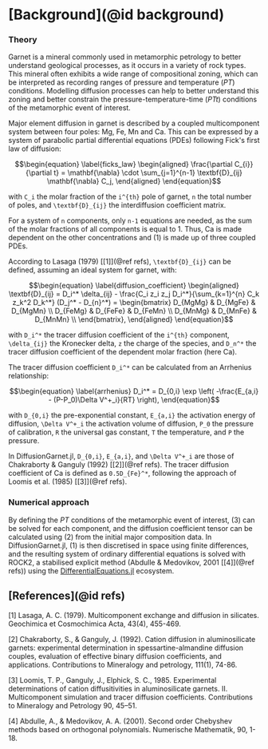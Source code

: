 # [Background](@id background)

### Theory

Garnet is a mineral commonly used in metamorphic petrology to better understand geological processes, as it occurs in a variety of rock types. This mineral often exhibits a wide range of compositional zoning, which can be interpreted as recording ranges of pressure and temperature (*PT*) conditions. Modelling diffusion processes can help to better understand this zoning and better constrain the pressure-temperature-time (*PTt*) conditions of the metamorphic event of interest.

Major element diffusion in garnet is described by a coupled multicomponent system between four poles: Mg, Fe, Mn and Ca. This can be expressed by a system of parabolic partial differential equations (PDEs) following Fick's first law of diffusion:

```math
\begin{equation}
  \label{ficks_law}
\begin{aligned}
    \frac{\partial C_{i}}{\partial t} = \mathbf{\nabla} \cdot \sum_{j=1}^{n-1} \textbf{D}_{ij} \mathbf{\nabla} C_j,
\end{aligned}
\end{equation}
```

with ``C_i`` the molar fraction of the ``i^{th}`` pole of garnet, ``n`` the total number of poles, and ``\textbf{D}_{ij}`` the interdiffusion coefficient matrix.

For a system of ``n`` components, only ``n-1`` equations are needed, as the sum of the molar fractions of all components is equal to 1. Thus, Ca is made dependent on the other concentrations and (1) is made up of three coupled PDEs.

According to Lasaga (1979) [[1]](@ref refs), ``\textbf{D}_{ij}`` can be defined, assuming an ideal system for garnet, with:

```math
\begin{equation}
  \label{diffusion_coefficient}
\begin{aligned}
    \textbf{D}_{ij} = D_i^* \delta_{ij} - \frac{C_i z_i z_j D_i^*}{\sum_{k=1}^{n} C_k z_k^2 D_k^*} (D_j^* - D_{n}^*) =
\begin{bmatrix}
    D_{MgMg} & D_{MgFe} & D_{MgMn} \\
    D_{FeMg} & D_{FeFe} &  D_{FeMn} \\
    D_{MnMg} & D_{MnFe} &  D_{MnMn} \\
\end{bmatrix},
\end{aligned}
\end{equation}
```

with ``D_i^*`` the tracer diffusion coefficient of the ``i^{th}`` component, ``\delta_{ij}`` the Kronecker delta, ``z`` the charge of the species, and ``D_n^*`` the tracer diffusion coefficient of the dependent molar fraction (here Ca).

The tracer diffusion coefficient ``D_i^*`` can be calculated from an Arrhenius relationship:

```math
\begin{equation}
  \label{arrhenius}
D_i^* = D_{0,i} \exp \left( -\frac{E_{a,i} - (P-P_0)\Delta V^+_i}{RT} \right),
\end{equation}
```

with ``D_{0,i}`` the pre-exponential constant, ``E_{a,i}`` the activation energy of diffusion, ``\Delta V^+_i`` the activation volume of diffusion, ``P_0`` the pressure of calibration, ``R`` the universal gas constant, ``T`` the temperature, and ``P`` the pressure.

In DiffusionGarnet.jl, ``D_{0,i}``, ``E_{a,i}``, and ``\Delta V^+_i`` are those of Chakraborty & Ganguly (1992) [[2]](@ref refs). The tracer diffusion coefficient of Ca is defined as ``0.5D_{Fe}^*``, following the approach of Loomis et al. (1985) [[3]](@ref refs).

### Numerical approach

By defining the *PT* conditions of the metamorphic event of interest, (3) can be solved for each component, and the diffusion coefficient tensor can be calculated using (2) from the initial major composition data. In DiffusionGarnet.jl, (1) is then discretised in space using finite differences, and the resulting system of ordinary differential equations is solved with ROCK2, a stabilised explicit method (Abdulle & Medovikov, 2001 [[4]](@ref refs)) using the [DifferentialEquations.jl](https://github.com/SciML/DifferentialEquations.jl) ecosystem.

## [References](@id refs)

[1] Lasaga, A. C. (1979). Multicomponent exchange and diffusion in silicates. Geochimica et Cosmochimica Acta, 43(4), 455-469.

[2] Chakraborty, S., & Ganguly, J. (1992). Cation diffusion in aluminosilicate garnets: experimental determination in spessartine-almandine diffusion couples, evaluation of effective binary diffusion coefficients, and applications. Contributions to Mineralogy and petrology, 111(1), 74-86.

[3] Loomis, T. P., Ganguly, J., Elphick, S. C., 1985. Experimental determinations of cation diffusitivities in aluminosilicate garnets. II. Multicomponent simulation and tracer diffusion coefficients. Contributions to Mineralogy and Petrology 90, 45–51.

[4] Abdulle, A., & Medovikov, A. A. (2001). Second order Chebyshev methods based on orthogonal polynomials. Numerische Mathematik, 90, 1-18.
